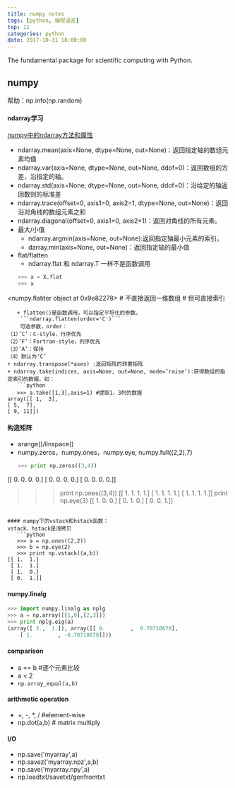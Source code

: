 ```yaml
---
title: numpy notes
tags: [python, 编程语言]   
top: 11
categories: python   
date: 2017-10-31 18:00:00
---
```


The fundamental package for scientific computing with Python.
<!-- more -->
## numpy
帮助：np.info(np.random)

#### ndarray学习
[numpy中的ndarray方法和属性](http://blog.csdn.net/qq403977698/article/details/47254597)
+ ndarray.mean(axis=None, dtype=None, out=None)：返回指定轴的数组元素均值
+ ndarray.var(axis=None, dtype=None, out=None, ddof=0)：返回数组的方差，沿指定的轴。
+ ndarray.std(axis=None, dtype=None, out=None, ddof=0)：沿给定的轴返回数则的标准差
+ ndarray.trace(offset=0, axis1=0, axis2=1, dtype=None, out=None)：返回沿对角线的数组元素之和
+ ndarray.diagonal(offset=0, axis1=0, axis2=1)：返回对角线的所有元素。
+ 最大/小值
  + ndarray.argmin(axis=None, out=None):返回指定轴最小元素的索引。
  + darray.min(axis=None, out=None)：返回指定轴的最小值
+ flat/flatten
   + ndarray.flat 和 ndarray.T 一样不是函数调用
   ```python
   >>> x = X.flat
   >>> x
<numpy.flatiter object at 0x9e82278>
                            # 不直接返回一维数组
                            # 但可直接索引
```
   + flatten()是函数调用，可以指定平坦化的参数。
    ```ndarray.flatten(order='C')```
    可选参数，order：
（1）’C’：C-style，行序优先
（2）’F’：Fortran-style，列序优先
（3）’A’：保持
（4）默认为’C’
+ ndarray.transpose(*axes) :返回矩阵的转置矩阵
+ ndarray.take(indices, axis=None, out=None, mode=’raise’):获得数组的指定索引的数据，如：
   ```python
   >>> a.take([1,3],axis=1) #提取1，3列的数据
array([[ 1,  3],
[ 5,  7],
[ 9, 11]])
```


#### 构造矩阵
+ arange()/linspace()
+ numpy.zeros，numpy.ones，numpy.eye, numpy.full((2,2),7)
   ```python
   >>> print np.zeros((3,4))
[[ 0.  0.  0.  0.]
 [ 0.  0.  0.  0.]
 [ 0.  0.  0.  0.]]
   >>> print np.ones((3,4))
[[ 1.  1.  1.  1.]
 [ 1.  1.  1.  1.]
 [ 1.  1.  1.  1.]]
   >>> print np.eye(3)
[[ 1.  0.  0.]
 [ 0.  1.  0.]
 [ 0.  0.  1.]]
```

#### numpy下的vstack和hstack函数：
vstack、hstack是浅拷贝
   ```python
   >>> a = np.ones((2,2))
   >>> b = np.eye(2)
   >>> print np.vstack((a,b))
[[ 1.  1.]
 [ 1.  1.]
 [ 1.  0.]
 [ 0.  1.]]
```

#### numpy.linalg
   ```python
   >>> import numpy.linalg as nplg
   >>> a = np.array([[1,0],[2,3]])
   >>> print nplg.eig(a)
(array([ 3.,  1.]), array([[ 0.        ,  0.70710678],
       [ 1.        , -0.70710678]]))
```

#### comparison
+ a == b #逐个元素比较
+ a < 2
+ `np.array_equal(a,b)`

#### arithmetic operation
+ \+, \-, \*, / #element-wise
+ np.dot(a,b) # matrix multiply

#### I/O
+ np.save('myarray',a)
+ np.savez('myarray.npz',a,b)
+ np.save('myarray.npy',a)
+ np.loadtxt/savetxt/genfromtxt


